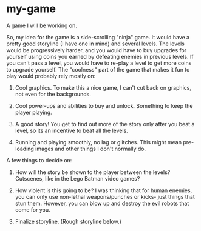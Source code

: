 # my-game
A game I will be working on.

So, my idea for the game is a side-scrolling "ninja" game. It would have a pretty good storyline (I have one in mind) and several levels. The levels would be progressively harder, and you would have to buy upgrades for yourself using coins you earned by defeating enemies in previous levels. If you can't pass a level, you would have to re-play a level to get more coins to upgrade yourself. The "coolness" part of the game that makes it fun to play would probably rely mostly on:

1. Cool graphics. To make this a nice game, I can't cut back on graphics, not even for the backgrounds.

2. Cool power-ups and abilities to buy and unlock. Something to keep the player playing.

3. A good story! You get to find out more of the story only after you beat a level, so its an incentive to beat all the levels.

4. Running and playing smoothly, no lag or glitches. This might mean pre-loading images and other things I don't normally do.


A few things to decide on:

1. How will the story be shown to the player between the levels? Cutscenes, like in the Lego Batman video games?

2. How violent is this going to be? I was thinking that for human enemies, you can only use non-lethal weapons/punches or kicks- just things that stun them. However, you can blow up and destroy the evil robots that come for you.

3. Finalize storyline. (Rough storyline below.)
